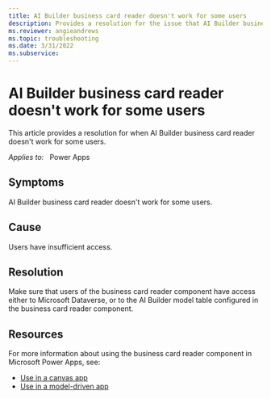 ```yaml
---
title: AI Builder business card reader doesn't work for some users
description: Provides a resolution for the issue that AI Builder business card reader doesn't work for some users. 
ms.reviewer: angieandrews
ms.topic: troubleshooting
ms.date: 3/31/2022
ms.subservice: 
---
```

# AI Builder business card reader doesn't work for some users

This article provides a resolution for when AI Builder business card reader doesn't work for some users.

_Applies to:_ &nbsp; Power Apps

## Symptoms

AI Builder business card reader doesn't work for some users.

## Cause

Users have insufficient access.

## Resolution

Make sure that users of the business card reader component have access either to Microsoft Dataverse, or to the AI Builder model table configured in the business card reader component.

## Resources

For more information about using the business card reader component in Microsoft Power Apps, see:

- [Use in a canvas app](/ai-builder/business-card-reader-component-in-powerapps)
- [Use in a model-driven app](/ai-builder/business-card-reader-component-model-driven)
